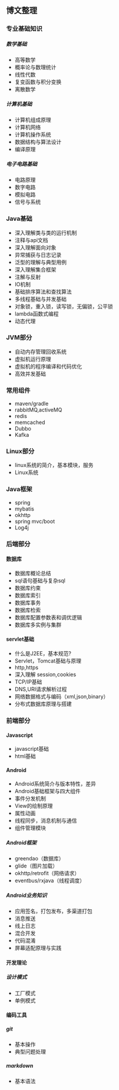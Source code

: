 

## 博文整理

### 专业基础知识

##### 数学基础

* 高等数学
* 概率论与数理统计
* 线性代数
* 复变函数与积分变换
* 离散数学



##### 计算机基础

* 计算机组成原理
* 计算机网络
* 计算机操作系统
* 数据结构与算法设计
* 编译原理



##### 电子电路基础

* 电路原理
* 数字电路
* 模拟电路
* 信号与系统



### Java基础

* 深入理解类与类的运行机制
* 注释与api文档
* 深入理解面向对象
* 异常捕获与日志记录
* 泛型的理解与典型用例
* 深入理解集合框架
* 注解与反射
* IO机制
* 基础排序算法和查找算法
* 多线程基础与并发基础
* 对象锁，重入锁，读写锁，无偏锁，公平锁
* lambda函数式编程
* 动态代理



### JVM部分

* 自动内存管理回收系统
* 虚拟机运行原理
* 虚拟机的程序编译和代码优化
* 高效并发基础



### 常用组件

* maven/gradle
* rabbitMQ,activeMQ
* redis
* memcached
* Dubbo
* Kafka



### Linux部分

* linux系统的简介，基本模块，服务
* Linux系统



### Java框架

- spring
- mybatis
- okhttp
- spring mvc/boot
- Log4j



### 后端部分

#### 数据库

* 数据库概论总结
* sql语句基础与复杂sql
* 数据库约束
* 数据库索引
* 数据库事务
* 数据库检索
* 数据库配置参数表和调优逻辑
* 数据库多实例与集群



#### servlet基础

* 什么是J2EE，基本规范?
* Servlet，Tomcat基础与原理
* http,https
* 深入理解 session,cookies
* TCP/IP基础
* DNS,URI请求解析过程
* 网络数据格式与编码（xml,json,binary）
* 分布式数据库原理与搭建



### 前端部分

#### Javascript

* javascript基础
*  html基础

#### Android

* Android系统简介与版本特性，差异
* Android基础框架与四大组件
* 事件分发机制
* View的绘制原理
* 属性动画
* 线程同步，消息机制与通信
* 组件管理模块



##### Android框架

* greendao（数据库）
* glide（图片加载）
* okhttp/retrofit（网络请求）
* eventbus/rxjava（线程调度）



##### Android业务知识

* 应用签名，打包发布，多渠道打包
* 消息推送
* 线上日志
* 混合开发
* 代码混淆
* 屏幕适配原理与实践



#### 开发理论

##### 设计模式

- 工厂模式
- 单例模式



#### 编码工具

##### git

* 基本操作
* 典型问题处理



##### markdown

* 基本语法




